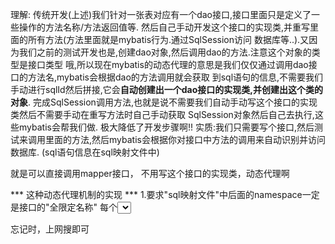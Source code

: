 理解:
		传统开发(上述)我们针对一张表对应有一个dao接口,接口里面只是定义了一些操作的方法名称/方法返回值等.
		然后自己手动开发这个接口的实现类,并重写里面的所有方法(方法里面就是mybatis行为.通过SqlSession访问
		数据库等..).又因为我们之前的测试开发也是,创建dao对象,然后调用dao的方法.注意这个对象的类型是接口类型
		哦,所以现在mybatis的动态代理的意思是我们仅仅通过调用dao接口的方法名,mybatis会根据dao的方法调用就会获取
		到sql语句的信息,不需要我们手动进行sqlId然后拼接,它会**自动创建出一个dao接口的实现类,并创建出这个类的对象**.
		完成SqlSession调用方法,也就是说不需要我们自动手动写这个接口的实现类然后不需要手动在重写方法时自己手动获取
		SqlSession对象然后自己去执行,这些mybatis会帮我们做.  极大降低了开发步骤啊!!
实质:我们只需要写个接口,然后测试来调用里面的方法,然后mybatis会根据你对接口中方法的调用来自动识别并访问数据库.
		(sql语句信息在sql映射文件中)



就是可以直接调用mapper接口， 不用写这个接口的实现类，动态代理啊



*** 这种动态代理机制的实现 ***
1.要求"sql映射文件"中<mapper>后面的namespace一定是接口的"全限定名称"
  每个<select>/<update>后面的id一定是接口中对应"方法的名称"
2.没有了接口的实现类,这个时候我们就不能在测试类中自己new接口对象然后调用了.
  我们需要通过SqlSession中getMapper(接口.class)方法来获取这个接口对应的实现类.
StudentDao stu = sqlSession.getMapper(StudentDao.class);
  这个实现类是mybatis动态代理机制根据方法名等等给我们动态创建的.
3.直接通过给我们创建的接口实现类对象,我们直接调用就行了!



忘记时，上网搜即可



